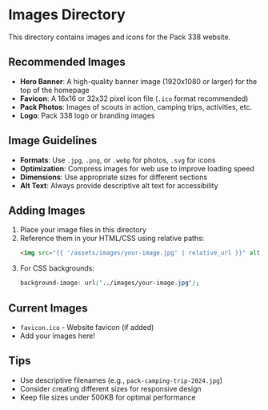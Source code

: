 # Images Directory

This directory contains images and icons for the Pack 338 website.

## Recommended Images

- **Hero Banner**: A high-quality banner image (1920x1080 or larger) for the top of the homepage
- **Favicon**: A 16x16 or 32x32 pixel icon file (`.ico` format recommended)
- **Pack Photos**: Images of scouts in action, camping trips, activities, etc.
- **Logo**: Pack 338 logo or branding images

## Image Guidelines

- **Formats**: Use `.jpg`, `.png`, or `.webp` for photos, `.svg` for icons
- **Optimization**: Compress images for web use to improve loading speed
- **Dimensions**: Use appropriate sizes for different sections
- **Alt Text**: Always provide descriptive alt text for accessibility

## Adding Images

1. Place your image files in this directory
2. Reference them in your HTML/CSS using relative paths:
   ```html
   <img src="{{ '/assets/images/your-image.jpg' | relative_url }}" alt="Description">
   ```
3. For CSS backgrounds:
   ```css
   background-image: url('../images/your-image.jpg');
   ```

## Current Images

- `favicon.ico` - Website favicon (if added)
- Add your images here!

## Tips

- Use descriptive filenames (e.g., `pack-camping-trip-2024.jpg`)
- Consider creating different sizes for responsive design
- Keep file sizes under 500KB for optimal performance
